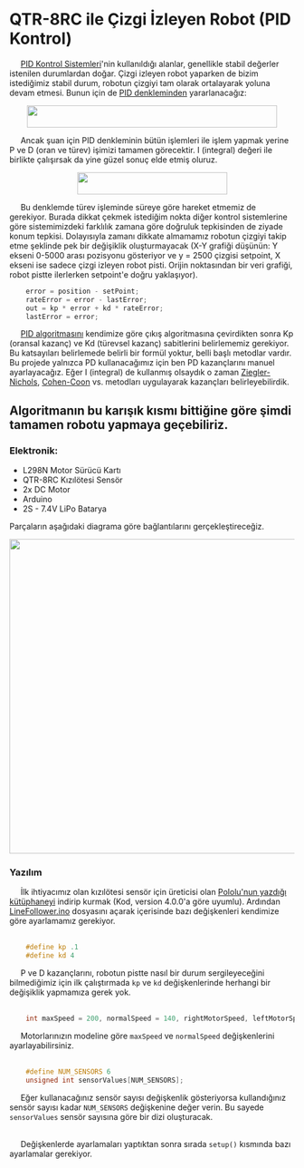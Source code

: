 # QTR-8RC ile Çizgi İzleyen Robot (PID Kontrol)

&nbsp;&nbsp;&nbsp;&nbsp; [PID Kontrol Sistemleri](https://en.wikipedia.org/wiki/PID_controller)'nin kullanıldığı alanlar, genellikle stabil değerler istenilen durumlardan doğar. Çizgi izleyen robot yaparken de bizim istediğimiz stabil durum, robotun çizgiyi tam olarak ortalayarak yoluna devam etmesi. Bunun için de [PID denkleminden](https://en.wikipedia.org/wiki/PID_controller#Mathematical_form) yararlanacağız:

<p align="center"><img src="https://raw.githubusercontent.com/MuhammedSGonul/Arduino-Projects/main/QTRSensor/PIDEquation.png" height="39" width="442"></p>

&nbsp;&nbsp;&nbsp;&nbsp; Ancak şuan için PID denkleminin bütün işlemleri ile işlem yapmak yerine P ve D (oran ve türev) işimizi tamamen görecektir. I (integral) değeri ile birlikte çalışırsak da yine güzel sonuç elde etmiş oluruz. 

<p align="center"><img src="https://raw.githubusercontent.com/MuhammedSGonul/Arduino-Projects/main/QTRSensor/PDEquation.png" height="39" width="265"></p>

&nbsp;&nbsp;&nbsp;&nbsp; Bu denklemde türev işleminde süreye göre hareket etmemiz de gerekiyor. Burada dikkat çekmek istediğim nokta diğer kontrol sistemlerine göre sistemimizdeki farklılık zamana göre doğruluk tepkisinden de ziyade konum tepkisi. Dolayısıyla zamanı dikkate almamamız robotun çizgiyi takip etme şeklinde pek bir değişiklik oluşturmayacak (X-Y grafiği düşünün: Y ekseni 0-5000 arası pozisyonu gösteriyor ve y = 2500 çizgisi setpoint, X ekseni ise sadece çizgi izleyen robot pisti. Orijin noktasından bir veri grafiği, robot pistte ilerlerken setpoint'e doğru yaklaşıyor).

```python
    error = position - setPoint;  
    rateError = error - lastError;
    out = kp * error + kd * rateError;
    lastError = error;
```

&nbsp;&nbsp;&nbsp;&nbsp; [PID algoritmasını](https://en.wikipedia.org/wiki/PID_controller#Pseudocode) kendimize göre çıkış algoritmasına çevirdikten sonra Kp (oransal kazanç) ve Kd (türevsel kazanç) sabitlerini belirlememiz gerekiyor. Bu katsayıları belirlemede belirli bir formül yoktur, belli başlı metodlar vardır. Bu projede yalnızca PD kullanacağımız için ben PD kazançlarını manuel ayarlayacağız. Eğer I (integral) de kullanmış olsaydık o zaman [Ziegler-Nichols](https://en.wikipedia.org/wiki/Ziegler–Nichols_method), [Cohen-Coon](https://en.wikipedia.org/wiki/PID_controller#Cohen–Coon_parameters) vs. metodları uygulayarak kazançları belirleyebilirdik.

## Algoritmanın bu karışık kısmı bittiğine göre şimdi tamamen robotu yapmaya geçebiliriz.

### Elektronik: 
* L298N Motor Sürücü Kartı
* QTR-8RC Kızılötesi Sensör
* 2x DC Motor
* Arduino
* 2S - 7.4V LiPo Batarya

Parçaların aşağıdaki diagrama göre bağlantılarını gerçekleştireceğiz.
<p align="center"><img src="https://raw.githubusercontent.com/MuhammedSGonul/Arduino-Projects/main/QTRSensor/Diagram.png" height= "555" width= "768"></p>

### Yazılım
&nbsp;&nbsp;&nbsp;&nbsp; İlk ihtiyacımız olan kızılötesi sensör için üreticisi olan [Pololu'nun yazdığı kütüphaneyi](https://github.com/pololu/qtr-sensors-arduino) indirip kurmak (Kod, version 4.0.0'a göre uyumlu). Ardından [LineFollower.ino](https://github.com/MuhammedSGonul/Arduino-rojects/blob/main/QTRSensor/LineFollower/LineFollower.ino) dosyasını açarak içerisinde bazı değişkenleri kendimize göre ayarlamamız gerekiyor. 
<br/><br/>

```c
    #define kp .1
    #define kd 4
```

&nbsp;&nbsp;&nbsp;&nbsp; P ve D kazançlarını, robotun pistte nasıl bir durum sergileyeceğini bilmediğimiz için ilk çalıştırmada <code>kp</code> ve <code>kd</code> değişkenlerinde herhangi bir değişiklik yapmamıza gerek yok.
<br/><br/>

```c
    int maxSpeed = 200, normalSpeed = 140, rightMotorSpeed, leftMotorSpeed;
```

&nbsp;&nbsp;&nbsp;&nbsp; Motorlarınızın modeline göre <code>maxSpeed</code> ve <code>normalSpeed</code> değişkenlerini ayarlayabilirsiniz.
<br/><br/>

```c
    #define NUM_SENSORS 6
    unsigned int sensorValues[NUM_SENSORS];
```

&nbsp;&nbsp;&nbsp;&nbsp; Eğer kullanacağınız sensör sayısı değişkenlik gösteriyorsa kullandığınız sensör sayısı kadar <code>NUM_SENSORS</code> değişkenine değer verin. Bu sayede <code>sensorValues</code> sensör sayısına göre bir dizi oluşturacak.
<br/><br/>

&nbsp;&nbsp;&nbsp;&nbsp; Değişkenlerde ayarlamaları yaptıktan sonra sırada <code>setup()</code> kısmında bazı ayarlamalar gerekiyor.
